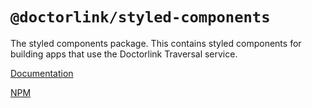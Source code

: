 # `@doctorlink/styled-components`

The styled components package. This contains styled components for building apps that use the Doctorlink Traversal service.

[Documentation](https://npm.doctorlink.com/modules/_doctorlink_styled_components.html)

[NPM](https://www.npmjs.com/package/@doctorlink/styled-components)
